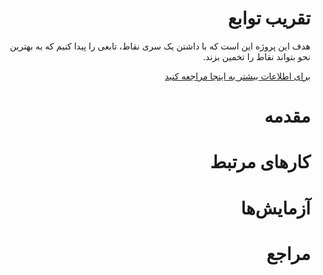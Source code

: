 <div dir=rtl>

# تقریب توابع
هدف این پروژه این است که با داشتن یک سری نقاط، تابعی را پیدا کنیم که به بهترین نحو بتواند نقاط را تخمین بزند.

[برای اطلاعات بیشتر به اینجا مراجعه کنید](http://en.wikipedia.org/wiki/Curve_fitting)
# مقدمه

# کارهای مرتبط

# آزمایش‌ها

# مراجع
